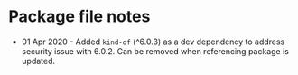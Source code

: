 # Package file notes

- 01 Apr 2020 - Added `kind-of` (^6.0.3) as a dev dependency to address security issue with 6.0.2. Can be removed when referencing package is updated.